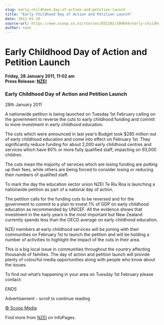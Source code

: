 ```yaml
---
slug: early-childhood-day-of-action-and-petition-launch
title: "Early Childhood Day of Action and Petition Launch"
date: 2011-01-28
source-url: https://www.scoop.co.nz/stories/ED1101/S00044/early-childhood-day-of-action-and-petition-launch.htm
author: nzei
---
```

Early Childhood Day of Action and Petition Launch
=================================================

**Friday, 28 January 2011, 11:02 am**  
**Press Release: [NZEI](https://info.scoop.co.nz/NZEI)**

### Early Childhood Day of Action and Petition Launch

28th January 2011

A nationwide petition is being launched on Tuesday 1st February calling on the government to reverse the cuts to early childhood funding and commit to more investment in early childhood education.

The cuts which were announced in last year’s Budget took $285 million out of early childhood education and come into effect on February 1st. They significantly reduce funding for about 2,000 early childhood centres and services which have 80% or more fully qualified staff, impacting on 93,000 children.

The cuts mean the majority of services which are losing funding are putting up their fees, while others are being forced to consider losing or reducing their numbers of qualified staff.

To mark the day the education sector union NZEI Te Riu Roa is launching a nationwide petition as part of a national day of action.

The petition calls for the funding cuts to be reversed and for the government to commit to a plan to invest 1% of GDP on early childhood education as recommended by UNICEF. All the evidence shows that investment in the early years is the most important but New Zealand currently spends less than the OECD average on early childhood education.

NZEI members at early childhood services will be joining with their communities on February 1st to launch the petition and will be holding a number of activities to highlight the impact of the cuts in their area.

This is a big local issue in communities throughout the country affecting thousands of families. The day of action and petition launch will provide plenty of colourful media opportunities along with people who know about the issues.

To find out what’s happening in your area on Tuesday 1st February please contact:

ENDS  

Advertisement - scroll to continue reading





[© Scoop Media](http://www.scoop.co.nz/about/terms.html)

Find more from [NZEI](https://info.scoop.co.nz/NZEI) on InfoPages.